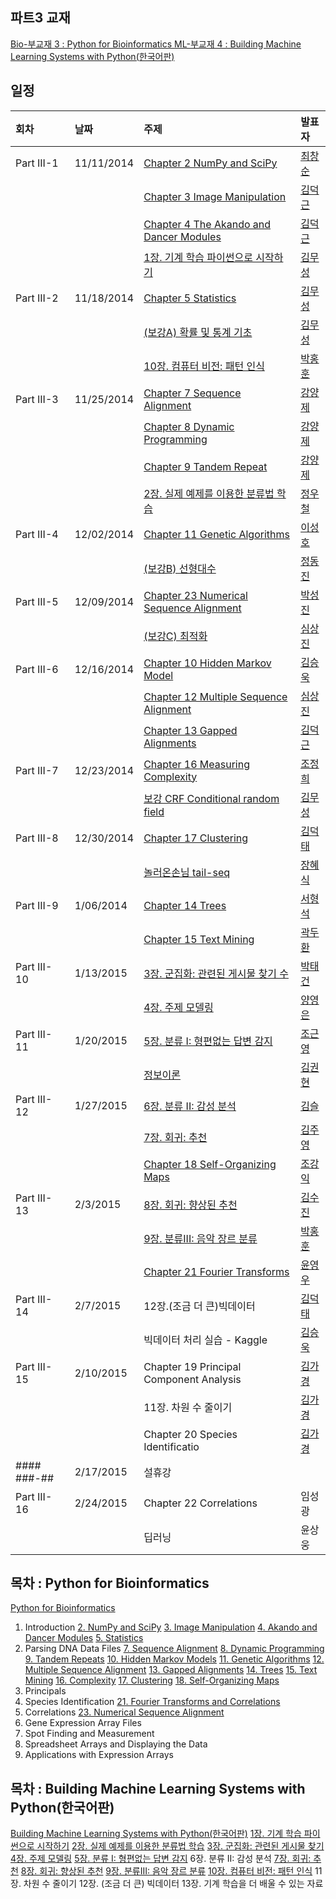 
## 파트3 교재
[Bio-부교재 3 : Python for Bioinformatics ](http://www.amazon.com/Python-Bioinformatics-Bartlett-Biomedical-Informatics/dp/0763751863)
[ML-부교재 4 : Building Machine Learning Systems with Python(한국어판)](http://www.kyobobook.co.kr/product/detailViewKor.laf?mallGb=KOR&ejkGb=KOR&linkClass=&barcode=9788960775367&orderClick=JAK)

## 일정
|회차	    |날짜	   |주제	                                                    |발표자	|
|:---	    |:---	   |:---	                                                    |:---	|
|Part III-1    |11/11/2014  |[Chapter 2 NumPy and SciPy](d01.md) |[최창순](https://www.facebook.com/changsoon.choi.3)  |
|              |            |[Chapter 3 Image Manipulation](d01.md) |[김덕근](https://www.facebook.com/dklovesky)  |
|              |            |[Chapter 4 The Akando and Dancer Modules](d01.md) |[김덕근](https://www.facebook.com/dklovesky)  |
|              |            |[1장. 기계 학습 파이썬으로 시작하기](d01.md) |[김무성](https://www.facebook.com/moodern)  |
|Part III-2    |11/18/2014  |[Chapter 5 Statistics](d02.md) | [김무성](https://www.facebook.com/moodern)    |
|              |            |[(보강A) 확률 및 통계 기초](d02.md) |[김무성](https://www.facebook.com/moodern)  |
|              |            |[10장. 컴퓨터 비전: 패턴 인식](d02.md) |[박홍훈](https://www.facebook.com/profile.php?id=100001858792450)  |
|Part III-3    |11/25/2014  |[Chapter 7 Sequence Alignment](d03.md) | [강양제](https://www.facebook.com/yangjae.kang.1)              |
|              |            |[Chapter 8 Dynamic Programming](d03.md) | [강양제](https://www.facebook.com/yangjae.kang.1)             |
|              |            |[Chapter 9 Tandem Repeat](d03.md) | [강양제](https://www.facebook.com/yangjae.kang.1)             |
|              |            |[2장. 실제 예제를 이용한 분류법 학습](d03.md) | [정우철](https://www.facebook.com/juczest)        |
|Part III-4    |12/02/2014  |[Chapter 11 Genetic Algorithms](d04.md) |[이성호](https://www.facebook.com/jaruvet)               |
|              |            |[(보강B) 선형대수](d04.md) | [정동진](https://www.facebook.com/profile.php) |
|Part III-5    |12/09/2014  |[Chapter 23 Numerical Sequence Alignment](d05.md) | [박성진](https://www.facebook.com/oscarsjpark)        |
|              |            |[(보강C) 최적화](d05.md) |[심상진](https://www.facebook.com/sangjin.sim.7) |
|Part III-6    |12/16/2014  |[Chapter 10 Hidden Markov Model](d06.md)| [김승욱](https://www.facebook.com/encaion)              |
|              |            |[Chapter 12 Multiple Sequence Alignment](d06.md)  |[심상진](https://www.facebook.com/sangjin.sim.7) |
|              |            |[Chapter 13 Gapped Alignments](d06.md) |[김덕근](https://www.facebook.com/dklovesky)         |
|Part III-7    |12/23/2014 |[Chapter 16 Measuring Complexity](d07.md)  |[조정희](https://www.facebook.com/jeonghee.jo.37)  |
|              |           |[보강 CRF Conditional random field](d07.md)   | [김무성](https://www.facebook.com/moodern)  |
|Part III-8    |12/30/2014 |[Chapter 17 Clustering](d08.md)   | [김덕태](https://www.facebook.com/deogtae) |
|              |           |[놀러온손님 tail-seq](d08.md) |[장혜식](https://www.facebook.com/hyeshik)  |
|Part III-9    |1/06/2014   |[Chapter 14 Trees](d09.md)  | [서형석](https://www.facebook.com/hyungseoks) |
|              |            |[Chapter 15 Text Mining](d09.md)  | [곽두환](https://www.facebook.com/kozazz) |
|Part III-10    |1/13/2015  |[3장. 군집화: 관련된 게시물 찾기 수](d10.md)  |[박태건](https://www.facebook.com/xarus01)  |
|               |           |[4장. 주제 모델링](d10.md)   |[양영은](https://www.facebook.com/lois.yang.39)  |
|Part III-11    |1/20/2015  |[5장. 분류 I: 형편없는 답변 감지](d11.md)   | [조근영](https://www.facebook.com/re4lfl0w)   |
|               |           |[정보이론](d11.md)  | [김권현](https://www.facebook.com/kh.kim.351) |
|Part III-12    |1/27/2015  |[6장. 분류 II: 감성 분석](d12.md)   | [김슬](https://www.facebook.com/lexifdev) |
|               |           |[7장. 회귀: 추천](d12.md) | [김주영](https://www.facebook.com/juyoung.kim.9619) |
|               |           |[Chapter 18 Self-Organizing Maps](d12.md)  | [조강익](https://www.facebook.com/kangik) |
|Part III-13    |2/3/2015  |[8장. 회귀: 향상된 추천](d13.md) | [김수진](https://www.facebook.com/soojin.kim.7923)  |
|               |          |[9장. 분류III: 음악 장르 분류](d13.md) | [박홍훈](https://www.facebook.com/profile.php?id=100001858792450) |
|               |          |[Chapter 21 Fourier Transforms](d13.md)  | [윤영우](https://www.facebook.com/bryan.y.yoon) |
|Part III-14    | 2/7/2015 |12장.(조금 더 큰)빅데이터 | [김덕태](https://www.facebook.com/deogtae)  |
|               |           |빅데이터 처리 실습 - Kaggle|  [김승욱](https://www.facebook.com/encaion) |
|Part III-15    | 2/10/2015 |Chapter 19 Principal Component Analysis  | [김가경](https://www.facebook.com/irobii)  |
|               |           |11장. 차원 수 줄이기|[김가경](https://www.facebook.com/irobii) |
|               |           |Chapter 20 Species Identificatio|[김가경](https://www.facebook.com/irobii) |
|#### ###-##    | 2/17/2015 | 설휴강 |  |
|Part III-16    | 2/24/2015 |Chapter 22 Correlations  | 임성광   |
|               |           |딥러닝 | 윤상웅 |


## 목차 : Python for Bioinformatics
[Python for Bioinformatics](http://www.amazon.com/Python-Bioinformatics-Bartlett-Biomedical-Informatics/dp/0763751863)
1. Introduction
[2. NumPy and SciPy](d01.md)
[3. Image Manipulation](d01.md)
[4. Akando and Dancer Modules](d01.md)
[5. Statistics](d02.md)
6. Parsing DNA Data Files
[7. Sequence Alignment](d03.md)
[8. Dynamic Programming](d03.md)
[9. Tandem Repeats](d03.md)
[10. Hidden Markov Models](d06.md)
[11. Genetic Algorithms](d04.md)
[12. Multiple Sequence Alignment](d06.md)
[13. Gapped Alignments](d06.md)
[14. Trees](d09.md)
[15. Text Mining](d09.md)
[16. Complexity](d07.md)
[17. Clustering](d08.md)
[18. Self-Organizing Maps](d12.md)
19. Principals
20. Species Identification
[21. Fourier Transforms and Correlations](d13.md)
22. Correlations
[23. Numerical Sequence Alignment](d05.md)
24. Gene Expression Array Files
25. Spot Finding and Measurement
26. Spreadsheet Arrays and Displaying the Data
27. Applications with Expression Arrays

## 목차 : Building Machine Learning Systems with Python(한국어판)
 [Building Machine Learning Systems with Python(한국어판)](http://www.kyobobook.co.kr/product/detailViewKor.laf?mallGb=KOR&ejkGb=KOR&linkClass=&barcode=9788960775367&orderClick=JAK)
 [1장. 기계 학습 파이썬으로 시작하기](d01.md)
 [2장. 실제 예제를 이용한 분류법 학습](d03.md)
 [3장. 군집화: 관련된 게시물 찾기](d10.md)
 [4장. 주제 모델링](d10.md)
 [5장. 분류 I: 형편없는 답변 감지](d11.md)
 6장. 분류 II: 감성 분석
 [7장. 회귀: 추천](d12.md)
 [8장. 회귀: 향상된 추천](d13.md)
 [9장. 분류III: 음악 장르 분류](d13.md)
 [10장. 컴퓨터 비전: 패턴 인식](d02.md)
 11장. 차원 수 줄이기
 12장. (조금 더 큰) 빅데이터
 13장. 기계 학습을 더 배울 수 있는 자료
